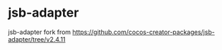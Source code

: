 # jsb-adapter
jsb-adapter fork from https://github.com/cocos-creator-packages/jsb-adapter/tree/v2.4.11
